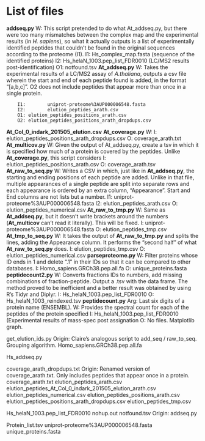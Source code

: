 List of files
=============

**addseq.py**
        W: This script pretended to do what At_addseq.py, but there were too many mismatches between the complex map and the experimental results (in *H. sapiens*), so what it actually outputs is a list of experimentally identified peptides that couldn’t be found in the original sequences according to the proteome (I1).
        I1: Hs_complex_map.fasta (sequence of the identified proteins)
        I2: Hs_helaN_1003.pep_list_FDR0010 (LC/MS2 results post-identification)
        O1: notfound.tsv
**At_addseq.py**
        W: Takes the experimental results of a LC/MS2 assay of *A.thaliana*, outputs a         csv file wherein the start and end of each peptide found is added, in the         format “[a,b,c]”. O2 does not include peptides that appear more than once in a single protein.

        I1:        uniprot-proteome%3AUP000006548.fasta 
        I2:        elution_peptides_arath.csv
        O1: elution_peptides_positions_arath.csv
        O2: elution_peptides_positions_arath_dropdups.csv 
**At_Col_0_indark_201505_elution.csv**
**At_coverage.py**
        W: 
        I: elution_peptides_positions_arath_dropdups.csv
        O: coverage_arath.txt
**At_multicov.py**
        W: Given the output of At_addseq.py, create a tsv in which it is specified how much of a protein is covered by the peptides. Unlike **At_coverage.py**, this script considers 
        I: elution_peptides_positions_arath.csv
        O: coverage_arath.tsv
**At_raw_to_seq.py**
        W: Writes a CSV in which, just like in **At_addseq.py**, the starting and ending positions of each peptide are added. Unlike in that file, multiple appearances of a single peptide are split into separate rows and each appearance is ordered by an extra column, “Appearance”. Start and End columns are not lists but a number.
        I1: uniprot-proteome%3AUP000006548.fasta
        I2: elution_peptides_arath.csv
        O: elution_peptides_numerical.csv
**At_raw_to_tmp.py**
        W: Same as **At_addseq.py**, but it doesn’t write brackets around the numbers (**At_multicov** can’t read it literally). This will be fixed.
        I: uniprot-proteome%3AUP000006548.fasta
        O: elution_peptides_tmp.csv
**At_tmp_to_seq.py**
        W: It takes the output of **At_raw_to_tmp.py** and splits the lines, adding the Appearance column. It performs the “second half” of what **At_raw_to_seq.py** does.
        I: elution_peptides_tmp.csv
        O: elution_peptides_numerical.csv
**parseproteome.py**
        W: Filter proteins whose ID ends in 1 and delete “.1” in their IDs so that it can be compared to other databases.
        I: Homo_sapiens.GRCh38.pep.all.fa
        O: unique_proteins.fasta
**peptidecount2.py**
        W: Converts fractions IDs to numbers, add missing combinations of fraction-peptide. Output a .tsv with the data frame. The method proved to be inefficient and a better result was obtained by using R’s Tidyr and Diplyr.
        I: Hs_helaN_1003.pep_list_FDR0010
        O: Hs_helaN_1003_reindexed.tsv
**peptidecount.py**
        Arg: Last six digits of a protein name (ENSEMBL).
        W: Provides the spectral count for each of the peptides of the protein specified
        I: Hs_helaN_1003.pep_list_FDR0010 (Experimental results of mass-spec post assignation
        O: No files. Matplotlib graph.

get_elution_ids.py
        Origin: Claire’s analogous script to add_seq / raw_to_seq. Grouping algorithm.
Homo_sapiens.GRCh38.pep.all.fa

Hs_addseq.py




coverage_arath_dropdups.txt
        Origin: Renamed version of coverage_arath.txt. Only includes peptides that appear once in a protein.
coverage_arath.txt
elution_peptides_arath.csv
elution_peptides_At_Col_0_indark_201505_elution_arath.csv
elution_peptides_numerical.csv
elution_peptides_positions_arath.csv
elution_peptides_positions_arath_dropdups.csv
elution_peptides_tmp.csv

Hs_helaN_1003.pep_list_FDR0010
nohup.out
notfound.tsv
        Origin: addseq.py

Protein_list.tsv
uniprot-proteome%3AUP000006548.fasta
unique_proteins.fasta

